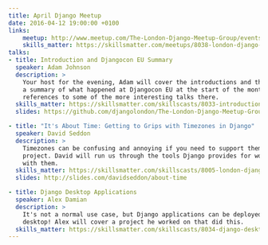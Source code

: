 ```yaml
---
title: April Django Meetup
date: 2016-04-12 19:00:00 +0100
links:
    meetup: http://www.meetup.com/The-London-Django-Meetup-Group/events/230094002/
    skills_matter: https://skillsmatter.com/meetups/8038-london-django-april-meetup
talks:
- title: Introduction and Djangocon EU Summary
  speaker: Adam Johnson
  description: >
    Your host for the evening, Adam will cover the introductions and then give
    a summary of what happened at Djangocon EU at the start of the month, with
    references to some of the more interesting talks there.
  skills_matter: https://skillsmatter.com/skillscasts/8033-introduction-and-djangocon-eu-summary
  slides: https://github.com/djangolondon/The-London-Django-Meetup-Group/blob/master/organizers/2016-04-12.html

- title: "It's About Time: Getting to Grips with Timezones in Django"
  speaker: David Seddon
  description: >
    Timezones can be confusing and annoying if you need to support them in a
    project. David will run us through the tools Django provides for working
    with them.
  skills_matter: https://skillsmatter.com/skillscasts/8005-london-django-april-meetup
  slides: http://slides.com/davidseddon/about-time

- title: Django Desktop Applications
  speaker: Alex Damian
  description: >
    It's not a normal use case, but Django applications can be deployed on the
    desktop! Alex will cover a project he worked on that did this.
  skills_matter: https://skillsmatter.com/skillscasts/8034-django-desktop-applications
---
```

